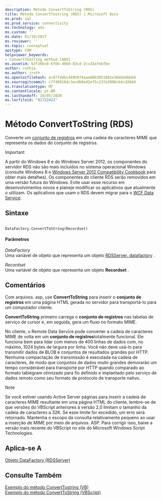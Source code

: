 ```yaml
---
description: Método ConvertToString (RDS)
title: Método ConvertTostring (RDS) | Microsoft Docs
ms.prod: sql
ms.prod_service: connectivity
ms.technology: ado
ms.custom: ''
ms.date: 01/19/2017
ms.reviewer: ''
ms.topic: conceptual
apitype: COM
helpviewer_keywords:
- ConvertToString method [ADO]
ms.assetid: b3f36bc8-6f69-49b0-83cd-2ccd3afebfbe
author: rothja
ms.author: jroth
ms.openlocfilehash: ec87fd4bc4495874aae88b3051081e30dda9bbb9
ms.sourcegitcommit: c7f40918dc3ecdb0ed2ef5c237a3996cb4cd268d
ms.translationtype: MT
ms.contentlocale: pt-BR
ms.lasthandoff: 10/05/2020
ms.locfileid: "91722422"
---
```

# <a name="converttostring-method-rds"></a>Método ConvertToString (RDS)
Converte um [conjunto de registros](../ado-api/recordset-object-ado.md) em uma cadeia de caracteres MIME que representa os dados do conjunto de registros.  
  
> [!IMPORTANT]
>  A partir do Windows 8 e do Windows Server 2012, os componentes do servidor RDS não são mais incluídos no sistema operacional Windows (consulte Windows 8 e [Windows Server 2012 Compatibility Cookbook](https://www.microsoft.com/download/details.aspx?id=27416) para obter mais detalhes). Os componentes do cliente RDS serão removidos em uma versão futura do Windows. Evite usar esse recurso em desenvolvimentos novos e planeje modificar os aplicativos que atualmente o utilizam. Os aplicativos que usam o RDS devem migrar para o [WCF Data Service](/dotnet/framework/wcf/).  
  
## <a name="syntax"></a>Sintaxe  
  
```  
  
DataFactory.ConvertToString(Recordset)  
```  
  
#### <a name="parameters"></a>Parâmetros  
 *DataFactory*  
 Uma variável de objeto que representa um objeto [RDSServer. datafactory](./datafactory-object-rdsserver.md) .  
  
 *Recordset*  
 Uma variável de objeto que representa um objeto **Recordset** .  
  
## <a name="remarks"></a>Comentários  
 Com arquivos. asp, use **ConvertToString** para inserir o **conjunto de registros** em uma página HTML gerada no servidor para transportá-lo para um computador cliente.  
  
 **ConvertToString** primeiro carrega o **conjunto de registros** nas tabelas de serviço de cursor e, em seguida, gera um fluxo no formato MIME.  
  
 No cliente, o Remote Data Service pode converter a cadeia de caracteres MIME de volta em um **conjunto de registros**totalmente funcional. Ele funciona bem para lidar com menos de 400 linhas de dados com, no máximo, 1024 bytes de largura por linha. Você não deve usá-lo para transmitir dados de BLOB e conjuntos de resultados grandes por HTTP. Nenhuma compactação de transmissão é executada na cadeia de caracteres, de modo que conjuntos de dados muito grandes demorarão um tempo considerável para transporte por HTTP quando comparado ao formato tablegram otimizado para fio definido e implantado pelo serviço de dados remoto como seu formato de protocolo de transporte nativo.  
  
> [!NOTE]
>  Se você estiver usando Active Server páginas para inserir a cadeia de caracteres MIME resultante em uma página HTML do cliente, lembre-se de que versões do VBScript anteriores à versão 2,0 limitam o tamanho da cadeia de caracteres a 32K. Se esse limite for excedido, um erro será retornado. Mantenha o escopo da consulta relativamente pequeno ao usar a inserção de MIME por meio de arquivos. ASP. Para corrigir isso, baixe a versão mais recente do VBScript no site do Microsoft Windows Script Technologies.  
  
## <a name="applies-to"></a>Aplica-se A  
 [Objeto DataFactory (RDSServer)](./datafactory-object-rdsserver.md)  
  
## <a name="see-also"></a>Consulte Também  
 [Exemplo do método ConvertTostring (VB)](../ado-api/converttostring-method-example-vb.md)   
 [Exemplo do método ConvertToString (VBScript)](./converttostring-method-example-vbscript.md)